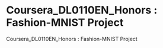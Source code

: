 # Coursera_DL0110EN_Honors : Fashion-MNIST Project
Coursera_DL0110EN_Honors : Fashion-MNIST Project


